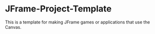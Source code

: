 # JFrame-Project-Template
This is a template for making JFrame games or applications that use the Canvas.
